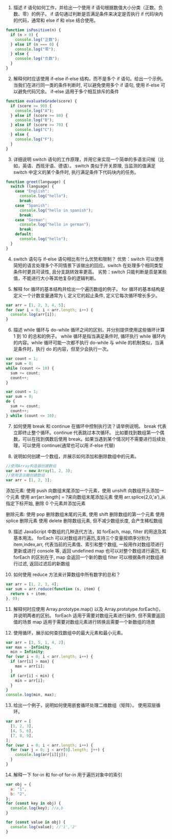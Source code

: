 1. 描述 if 语句如何工作，并给出一个使用 if 语句根据数值大小分类（正数、负数、零）的例子。
   if 语句通过判断是否满足条件来决定是否执行 if 代码块内的代码，通常和 else if 和 else 结合使用。

```js
function isPositive(n) {
  if (n > 0) {
    console.log("正数");
  } else if (n === 0) {
    console.log("零");
  } else {
    console.log("负数");
  }
}
```

2. 解释何时应该使用 if-else if-else 结构，而不是多个 if 语句。给出一个示例。
   当我们在进行同一类的条件判断时, 可以避免使用多个 if 语句, 使用 if-else 可以避免代码冗余。
   if-else 适用于多个相互排斥的条件

```js
function evaluateGrade(score) {
  if (score >= 90) {
    console.log("A");
  } else if (score >= 80) {
    console.log("B");
  } else if (score >= 70) {
    console.log("C");
  } else {
    console.log("F");
  }
}
```

3. 详细说明 switch 语句的工作原理，并用它来实现一个简单的多语言问候（比如，英语、西班牙语、德语）。
   switch 类似于开关原理, 当监测的值满足 switch 中定义的某个条件时, 执行满足条件下代码块内的任务。

```js
function greet(language) {
  switch (language) {
    case "English":
      console.log("hello");
      break;
    case "Spanish":
      console.log("hello in spanish");
      break;
    case "German":
      console.log("hello in german");
      break;
    default:
      console.log("hello");
  }
}
```

4. switch 语句与 if-else 语句相比有什么优势和限制？
   优势：switch 可以使用简短的语言处理多个不同情景下该做出的回应。switch 在处理多个相同类型条件时更具可读性, 且分支跳转效率更高。
   劣势：switch 只能判断是否是某些值，不能进行大小等其他复杂的逻辑判断。

5. 解释 for 循环的基本结构并给出一个遍历数组的例子。
   for 循环的基本结构是定义一个计数变量通常为 i, 定义它的起止条件, 定义它每次循环增长多少。

```js
var arr = [1, 2, 3, 4, 5];
for (var i = 0; i < arr.length; i++) {
  console.log(arr[i]);
}
```

6. 描述 while 循环与 do-while 循环之间的区别，并分别提供使用这些循环计算 1 到 10 的总和的例子。
   while 循环是指当满足条件时, 循环执行 while 循环内的内容。while 循环可能一次都不执行
   do-while 与 while 的机制类似，当满足条件时，执行 do 的内容，但至少会执行一次。

```js
var count = 1;
var sum = 0;
while (count <= 10) {
  sum += count;
  count++;
}

var count = 1;
var sum = 0;
do {
  sum += count;
  count++;
} while (count <= 10);
```

7. 如何使用 break 和 continue 在循环中控制执行流？请举例说明。
   break 代表立即终止整个循环。continue 代表跳过本次循环。
   比如要找到数组第一个偶数，可以在找到偶数后使用 break。如果当遇到某个情况时不需要进行后续处理，可以使用 continue(通常也可以用 if-else 代替)

8. 说明如何创建一个数组，并展示如何添加和删除数组中的元素。

```js
//使用Array构造器创建数组
var arr = new Array(1, 2, 3);
//使用语法糖创建数组
var arr = [1, 2, 3];
```

添加元素:
使用 push 向数组末尾添加一个元素，使用 unshift 向数组开头添加一个元素
使用 arr[arr.length] = ?来向数组末尾添加元素
使用 arr.splice(2,0,'a'),从指定下标开始, 删除 0 个元素并添加元素

删除元素:
使用 pop 删除数组末尾的元素, 使用 shift 删除数组的第一个元素
使用 splice 删除元素
使用 delete 删除数组元素, 但不减少数组长度, 会产生稀松数组

9. 描述 JavaScript 中数组的几种迭代方法，如 forEach, map, filter 的用途及其基本用法。
   forEach 可以对数组进行遍历,支持三个变量按顺序分别为 item,index,arr, 代表当前的元素值、索引和整个数组, 一般用作对数组项进行更新或进行 console 等, 返回 undefined
   map 也可以对整个数组进行遍历, 和 forEach 的区别在于, map 会返回一个新的数组
   filter 可以根据条件对数组进行过滤, 返回过滤后的新数组

10. 如何使用 reduce 方法来计算数组中所有数字的总和？

```js
var arr = [1, 2, 3, 4];
var sum = arr.reduce(function (s, item) {
  return s + item;
}, 0);
```

11. 解释何时应使用 Array.prototype.map() 以及 Array.prototype.forEach()，并说明两者的区别。
    forEach 适用于需要对数组元素进行操作, 但不需要返回值的场景
    map 适用于需要对数组元素进行转换且需要一个新数组的场景

12. 使用循环，展示如何查找数组中的最大元素和最小元素。

```js
var arr = [3, 5, 1, 4, 2];
var max = -Infinity,
  min = Infinity;
for (var i = 0; i < arr.length; i++) {
  if (arr[i] > max) {
    max = arr[i];
  }
  if (arr[i] < min) {
    min = arr[i];
  }
}
console.log(min, max);
```

13. 给出一个例子，说明如何使用嵌套循环处理二维数组（矩阵）。
    使用双层循环。

```js
var arr = [
  [1, 2, 3],
  [4, 5, 6],
  [7, 8, 9],
];
for (var i = 0; i < arr.length; i++) {
  for (var j = 0; j < arr[0].length; j++) {
    console.log(arr[i][j]);
  }
}
```

14. 解释一下 for-in 和 for-of
    for-in 用于遍历对象中的索引

```js
var obj = {
  a: "1",
  b: "2",
};
for (const key in obj) {
  console.log(key); //a,b
}

for (const value in obj) {
  console.log(value); //'1','2'
}
```
